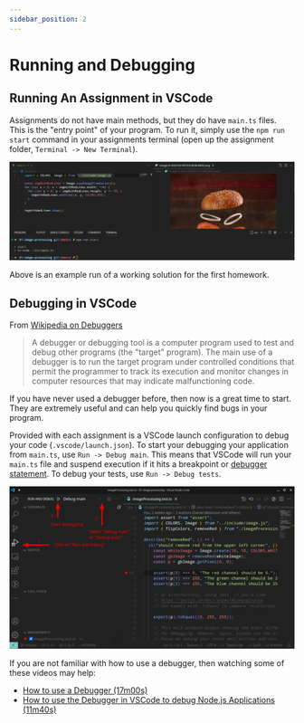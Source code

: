 ```yaml
---
sidebar_position: 2
---
```


# Running and Debugging

## Running An Assignment in VSCode

Assignments do not have main methods, but they do have `main.ts` files. This is the "entry point" of your program. To run it, simply use the `npm run start` command in your assignments terminal (open up the assignment folder, `Terminal -> New Terminal`).

<p align="center">
  <img src="/img/start-output.png" />
</p>

Above is an example run of a working solution for the first homework.

## Debugging in VSCode

From [Wikipedia on Debuggers](https://en.wikipedia.org/wiki/Debugger)

> A debugger or debugging tool is a computer program used to test and debug other programs (the "target" program). The main use of a debugger is to run the target program under controlled conditions that permit the programmer to track its execution and monitor changes in computer resources that may indicate malfunctioning code.

If you have never used a debugger before, then now is a great time to start. They are extremely useful and can help you quickly find bugs in your program.

Provided with each assignment is a VSCode launch configuration to debug your code (`.vscode/launch.json`). To start your debugging your application from `main.ts`, use `Run -> Debug main`. This means that VSCode will run your `main.ts` file and suspend execution if it hits a breakpoint or [debugger statement](https://developer.mozilla.org/en-US/docs/Web/JavaScript/Reference/Statements/debugger). To debug your tests, use `Run -> Debug tests`.

<p align="center">
  <img src="/img/debugging.png" />
</p>

If you are not familiar with how to use a debugger, then watching some of these videos may help:

- [How to use a Debugger (17m00s)](https://www.youtube.com/watch?v=7qZBwhSlfOo)
- [How to use the Debugger in VSCode to debug Node.js Applications (11m40s)](https://www.youtube.com/watch?v=7qZBwhSlfOo)

